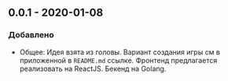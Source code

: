 ## 0.0.1 - 2020-01-08

### Добавлено

- Общее: Идея взята из головы. Вариант создания игры см в приложенной в `README.md` ссылке. Фронтенд предлагается реализовать на ReactJS. Бекенд на Golang.
